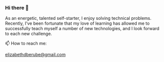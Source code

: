 ### Hi there 👋

<!--
**elizabethdberube/elizabethdberube** is a ✨ _special_ ✨ repository because its `README.md` (this file) appears on your GitHub profile.

Here are some ideas to get you started:

- 🔭 I’m currently working on ...
- 🌱 I’m currently learning ...
- 👯 I’m looking to collaborate on ...
- 🤔 I’m looking for help with ...
- 💬 Ask me about ...
- 📫 How to reach me: ...
- 😄 Pronouns: ...
- ⚡ Fun fact: ...
-->

As an energetic, talented self-starter, I enjoy solving technical problems. Recently, I’ve been fortunate that my love of learning has allowed me to successfully teach myself a number of new technologies, and I look forward to each new challenge.

📫 How to reach me:

elizabethdberube@gmail.com
